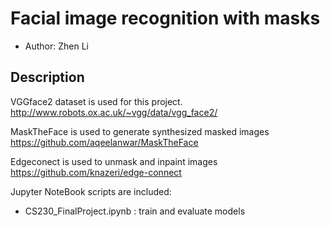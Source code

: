 # Facial image recognition with masks

* Author: Zhen Li

## Description

VGGface2 dataset is used for this project.
http://www.robots.ox.ac.uk/~vgg/data/vgg_face2/

MaskTheFace is used to generate synthesized masked images
https://github.com/aqeelanwar/MaskTheFace

Edgeconect is used to unmask and inpaint images
https://github.com/knazeri/edge-connect

Jupyter NoteBook scripts are included:
- CS230_FinalProject.ipynb : train and evaluate models

